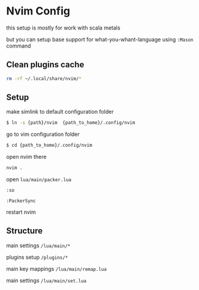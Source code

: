 # Nvim Config

this setup is mostly for work with scala metals

but you can setup base support for what-you-whant-language using `:Mason` command

## Clean plugins cache
```bash
rm -rf ~/.local/share/nvim/*
```

## Setup
make simlink to default configuration folder
```bash
$ ln -s {path}/nvim  {path_to_home}/.config/nvim
```
go to vim configuration folder
```bash
$ cd {path_to_home}/.config/nvim
```
open nvim there
```bash
nvim .
```
open `lua/main/packer.lua`

```vim
:so
```
```vim
:PackerSync
```

restart nvim

## Structure
main settings
``/lua/main/*``

plugins setup
``/plugins/*``

main key mappings
``/lua/main/remap.lua``

main settings
``/lua/main/set.lua``
